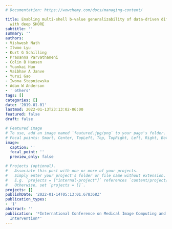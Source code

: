 ```yaml
---
# Documentation: https://wowchemy.com/docs/managing-content/

title: Enabling multi-shell b-value generalizability of data-driven diffusion models
  with deep SHORE
subtitle: ''
summary: ''
authors:
- Vishwesh Nath
- Ilwoo Lyu
- Kurt G Schilling
- Prasanna Parvathaneni
- Colin B Hansen
- Yuankai Huo
- Vaibhav A Janve
- Yurui Gao
- Iwona Stepniewska
- Adam W Anderson
- ' others'
tags: []
categories: []
date: '2019-01-01'
lastmod: 2022-01-13T23:13:02-06:00
featured: false
draft: false

# Featured image
# To use, add an image named `featured.jpg/png` to your page's folder.
# Focal points: Smart, Center, TopLeft, Top, TopRight, Left, Right, BottomLeft, Bottom, BottomRight.
image:
  caption: ''
  focal_point: ''
  preview_only: false

# Projects (optional).
#   Associate this post with one or more of your projects.
#   Simply enter your project's folder or file name without extension.
#   E.g. `projects = ["internal-project"]` references `content/project/deep-learning/index.md`.
#   Otherwise, set `projects = []`.
projects: []
publishDate: '2022-01-14T05:13:01.678368Z'
publication_types:
- '1'
abstract: ''
publication: '*International Conference on Medical Image Computing and Computer-Assisted
  Intervention*'
---
```


